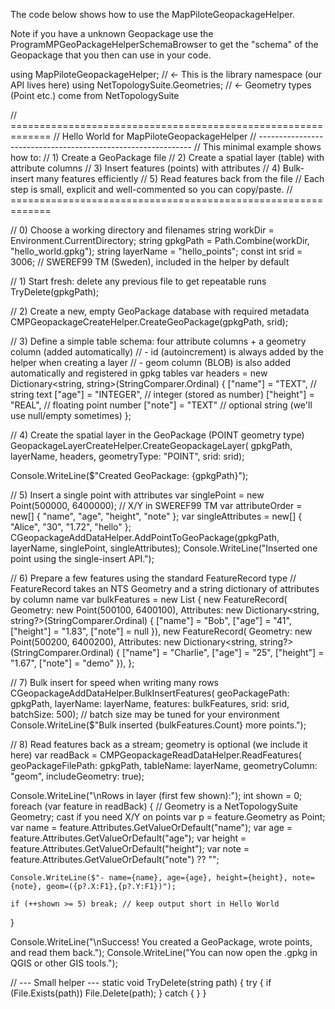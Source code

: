 The code below shows how to use the MapPiloteGeopackageHelper.

Note if you have a unknown Geopackage use the ProgramMPGeoPackageHelperSchemaBrowser to get the "schema" of the Geopackage 
that you then can use in your code.  

using MapPiloteGeopackageHelper;           // <- This is the library namespace (our API lives here)
using NetTopologySuite.Geometries;         // <- Geometry types (Point etc.) come from NetTopologySuite

// =============================================================
// Hello World for MapPiloteGeopackageHelper
// -------------------------------------------------------------
// This minimal example shows how to:
//  1) Create a GeoPackage file
//  2) Create a spatial layer (table) with attribute columns
//  3) Insert features (points) with attributes
//  4) Bulk-insert many features efficiently
//  5) Read features back from the file
// Each step is small, explicit and well-commented so you can copy/paste.
// =============================================================

// 0) Choose a working directory and filenames
string workDir = Environment.CurrentDirectory;
string gpkgPath = Path.Combine(workDir, "hello_world.gpkg");
string layerName = "hello_points";
const int srid = 3006; // SWEREF99 TM (Sweden), included in the helper by default

// 1) Start fresh: delete any previous file to get repeatable runs
TryDelete(gpkgPath);

// 2) Create a new, empty GeoPackage database with required metadata
CMPGeopackageCreateHelper.CreateGeoPackage(gpkgPath, srid);

// 3) Define a simple table schema: four attribute columns + a geometry column (added automatically)
//    - id (autoincrement) is always added by the helper when creating a layer
//    - geom column (BLOB) is also added automatically and registered in gpkg tables
var headers = new Dictionary<string, string>(StringComparer.Ordinal)
{
    ["name"] = "TEXT",     // string text
    ["age"] = "INTEGER",   // integer (stored as number)
    ["height"] = "REAL",   // floating point number
    ["note"] = "TEXT"      // optional string (we'll use null/empty sometimes)
};

// 4) Create the spatial layer in the GeoPackage (POINT geometry type)
GeopackageLayerCreateHelper.CreateGeopackageLayer(
    gpkgPath,
    layerName,
    headers,
    geometryType: "POINT",
    srid: srid);

Console.WriteLine($"Created GeoPackage: {gpkgPath}");

// 5) Insert a single point with attributes
var singlePoint = new Point(500000, 6400000); // X/Y in SWEREF99 TM
var attributeOrder = new[] { "name", "age", "height", "note" };
var singleAttributes = new[] { "Alice", "30", "1.72", "hello" };
CGeopackageAddDataHelper.AddPointToGeoPackage(gpkgPath, layerName, singlePoint, singleAttributes);
Console.WriteLine("Inserted one point using the single-insert API.");

// 6) Prepare a few features using the standard FeatureRecord type
//    FeatureRecord takes an NTS Geometry and a string dictionary of attributes by column name
var bulkFeatures = new List<FeatureRecord>
{
    new FeatureRecord(
        Geometry: new Point(500100, 6400100),
        Attributes: new Dictionary<string, string?>(StringComparer.Ordinal)
        {
            ["name"] = "Bob",
            ["age"] = "41",
            ["height"] = "1.83",
            ["note"] = null
        }),
    new FeatureRecord(
        Geometry: new Point(500200, 6400200),
        Attributes: new Dictionary<string, string?>(StringComparer.Ordinal)
        {
            ["name"] = "Charlie",
            ["age"] = "25",
            ["height"] = "1.67",
            ["note"] = "demo"
        }),
};

// 7) Bulk insert for speed when writing many rows
CGeopackageAddDataHelper.BulkInsertFeatures(
    geoPackagePath: gpkgPath,
    layerName: layerName,
    features: bulkFeatures,
    srid: srid,
    batchSize: 500); // batch size may be tuned for your environment
Console.WriteLine($"Bulk inserted {bulkFeatures.Count} more points.");

// 8) Read features back as a stream; geometry is optional (we include it here)
var readBack = CMPGeopackageReadDataHelper.ReadFeatures(
    geoPackageFilePath: gpkgPath,
    tableName: layerName,
    geometryColumn: "geom",
    includeGeometry: true);

Console.WriteLine("\nRows in layer (first few shown):");
int shown = 0;
foreach (var feature in readBack)
{
    // Geometry is a NetTopologySuite Geometry; cast if you need X/Y on points
    var p = feature.Geometry as Point;
    var name = feature.Attributes.GetValueOrDefault("name");
    var age = feature.Attributes.GetValueOrDefault("age");
    var height = feature.Attributes.GetValueOrDefault("height");
    var note = feature.Attributes.GetValueOrDefault("note") ?? "<null>";

    Console.WriteLine($"- name={name}, age={age}, height={height}, note={note}, geom=({p?.X:F1},{p?.Y:F1})");

    if (++shown >= 5) break; // keep output short in Hello World
}

Console.WriteLine("\nSuccess! You created a GeoPackage, wrote points, and read them back.");
Console.WriteLine("You can now open the .gpkg in QGIS or other GIS tools.");

// --- Small helper ---
static void TryDelete(string path)
{
    try { if (File.Exists(path)) File.Delete(path); } catch { }
}
